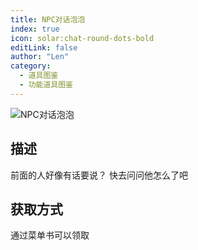 ```yaml
---
title: NPC对话泡泡
index: true
icon: solar:chat-round-dots-bold
editLink: false
author: "Len"
category:
  - 道具图鉴
  - 功能道具图鉴
---
```


![NPC对话泡泡](/assets/panling/minecraft/textures/item/npc_bubble.png)

## 描述

前面的人好像有话要说？ 快去问问他怎么了吧

## 获取方式

通过菜单书可以领取
